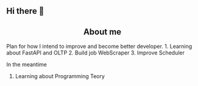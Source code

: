 ## Hi there 👋
<h2 align="center">About me</h2>
Plan for how I intend to improve and become better developer. 
1. Learning about FastAPI and OLTP
2. Build job WebScraper
3. Improve Scheduler

In the meantime
1. Learning about Programming Teory
<!--
**PrzybyszB/PrzybyszB** is a ✨ _special_ ✨ repository because its `README.md` (this file) appears on your GitHub profile.

Here are some ideas to get you started:

- 🔭 I’m currently working on ...
- 🌱 I’m currently learning ...
- 👯 I’m looking to collaborate on ...
- 🤔 I’m looking for help with ...
- 💬 Ask me about ...
- 📫 How to reach me: ...
- 😄 Pronouns: ...
- ⚡ Fun fact: ...
-->
